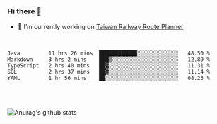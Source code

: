 ### Hi there 👋

- 🔭 I’m currently working on [Taiwan Railway Route Planner](https://github.com/Taiwan-Railway-Route-Planner)

<br/>

<!--START_SECTION:waka-->
```text
Java         11 hrs 26 mins  ████████████░░░░░░░░░░░░░   48.50 % 
Markdown     3 hrs 2 mins    ███▒░░░░░░░░░░░░░░░░░░░░░   12.89 % 
TypeScript   2 hrs 40 mins   ██▓░░░░░░░░░░░░░░░░░░░░░░   11.31 % 
SQL          2 hrs 37 mins   ██▓░░░░░░░░░░░░░░░░░░░░░░   11.14 % 
YAML         1 hr 56 mins    ██░░░░░░░░░░░░░░░░░░░░░░░   08.23 % 
```
<!--END_SECTION:waka-->

<br/>
<br/>

![Anurag's github stats](https://github-readme-stats.vercel.app/api?username=DepickereSven&show_icons=true&theme=tokyonight)



<!--
**DepickereSven/DepickereSven** is a ✨ _special_ ✨ repository because its `README.md` (this file) appears on your GitHub profile.

Here are some ideas to get you started:

- 🔭 I’m currently working on ...
- 🌱 I’m currently learning ...
- 👯 I’m looking to collaborate on ...
- 🤔 I’m looking for help with ...
- 💬 Ask me about ...
- 📫 How to reach me: ...
- 😄 Pronouns: ...
- ⚡ Fun fact: ...
-->
